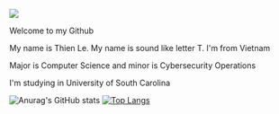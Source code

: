 ![](https://komarev.com/ghpvc/?username=thienle210303&abbreviated=true)

Welcome to my Github 

My name is Thien Le. My name is sound like letter T. I'm from Vietnam

Major is Computer Science  and minor is Cybersecurity Operations

I'm studying in University of South Carolina

![Anurag's GitHub stats](https://github-readme-stats.vercel.app/api?username=thienle210303&show_icons=true&theme=tokyonight)
[![Top Langs](https://github-readme-stats.vercel.app/api/top-langs/?username=thienle210303&layout=donut-vertical)](https://github.com/anuraghazra/github-readme-stats)

